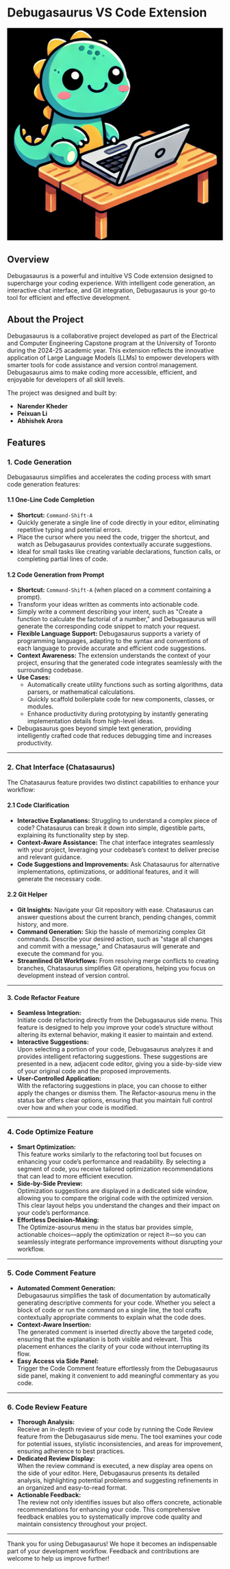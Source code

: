 # Debugasaurus VS Code Extension

![Debugasaurus Logo](features/chat/views/images/debugasourus.png)

## Overview
Debugasaurus is a powerful and intuitive VS Code extension designed to supercharge your coding experience. With intelligent code generation, an interactive chat interface, and Git integration, Debugasaurus is your go-to tool for efficient and effective development.

## About the Project
Debugasaurus is a collaborative project developed as part of the Electrical and Computer Engineering Capstone program at the University of Toronto during the 2024-25 academic year. This extension reflects the innovative application of Large Language Models (LLMs) to empower developers with smarter tools for code assistance and version control management. Debugasaurus aims to make coding more accessible, efficient, and enjoyable for developers of all skill levels.

The project was designed and built by:
- **Narender Kheder**
- **Peixuan Li**
- **Abhishek Arora**

## Features

### 1. Code Generation
Debugasaurus simplifies and accelerates the coding process with smart code generation features:

#### 1.1 One-Line Code Completion
- **Shortcut:** `Command-Shift-A`  
- Quickly generate a single line of code directly in your editor, eliminating repetitive typing and potential errors.
- Place the cursor where you need the code, trigger the shortcut, and watch as Debugasaurus provides contextually accurate suggestions.
- Ideal for small tasks like creating variable declarations, function calls, or completing partial lines of code.

#### 1.2 Code Generation from Prompt
- **Shortcut:** `Command-Shift-A` (when placed on a comment containing a prompt).
- Transform your ideas written as comments into actionable code. 
- Simply write a comment describing your intent, such as "Create a function to calculate the factorial of a number," and Debugasaurus will generate the corresponding code snippet to match your request.
- **Flexible Language Support:** Debugasaurus supports a variety of programming languages, adapting to the syntax and conventions of each language to provide accurate and efficient code suggestions.
- **Context Awareness:** The extension understands the context of your project, ensuring that the generated code integrates seamlessly with the surrounding codebase.
- **Use Cases:**
  - Automatically create utility functions such as sorting algorithms, data parsers, or mathematical calculations.
  - Quickly scaffold boilerplate code for new components, classes, or modules.
  - Enhance productivity during prototyping by instantly generating implementation details from high-level ideas.
- Debugasaurus goes beyond simple text generation, providing intelligently crafted code that reduces debugging time and increases productivity.

---

### 2. Chat Interface (Chatasaurus)
The Chatasaurus feature provides two distinct capabilities to enhance your workflow:

#### 2.1 Code Clarification
- **Interactive Explanations:** Struggling to understand a complex piece of code? Chatasaurus can break it down into simple, digestible parts, explaining its functionality step by step.
- **Context-Aware Assistance:** The chat interface integrates seamlessly with your project, leveraging your codebase’s context to deliver precise and relevant guidance.
- **Code Suggestions and Improvements:** Ask Chatasaurus for alternative implementations, optimizations, or additional features, and it will generate the necessary code.

#### 2.2 Git Helper
- **Git Insights:** Navigate your Git repository with ease. Chatasaurus can answer questions about the current branch, pending changes, commit history, and more.
- **Command Generation:** Skip the hassle of memorizing complex Git commands. Describe your desired action, such as "stage all changes and commit with a message," and Chatasaurus will generate and execute the command for you.
- **Streamlined Git Workflows:** From resolving merge conflicts to creating branches, Chatasaurus simplifies Git operations, helping you focus on development instead of version control.

---

#### 3. Code Refactor Feature
- **Seamless Integration:**  
  Initiate code refactoring directly from the Debugasaurus side menu. This feature is designed to help you improve your code’s structure without altering its external behavior, making it easier to maintain and extend.
- **Interactive Suggestions:**  
  Upon selecting a portion of your code, Debugasaurus analyzes it and provides intelligent refactoring suggestions. These suggestions are presented in a new, adjacent code editor, giving you a side-by-side view of your original code and the proposed improvements.
- **User-Controlled Application:**  
  With the refactoring suggestions in place, you can choose to either apply the changes or dismiss them. The Refactor-asourus menu in the status bar offers clear options, ensuring that you maintain full control over how and when your code is modified.

---

### 4. Code Optimize Feature
- **Smart Optimization:**  
  This feature works similarly to the refactoring tool but focuses on enhancing your code’s performance and readability. By selecting a segment of code, you receive tailored optimization recommendations that can lead to more efficient execution.
- **Side-by-Side Preview:**  
  Optimization suggestions are displayed in a dedicated side window, allowing you to compare the original code with the optimized version. This clear layout helps you understand the changes and their impact on your code’s performance.
- **Effortless Decision-Making:**  
  The Optimize-asourus menu in the status bar provides simple, actionable choices—apply the optimization or reject it—so you can seamlessly integrate performance improvements without disrupting your workflow.

---

### 5. Code Comment Feature
- **Automated Comment Generation:**  
  Debugasaurus simplifies the task of documentation by automatically generating descriptive comments for your code. Whether you select a block of code or run the command on a single line, the tool crafts contextually appropriate comments to explain what the code does.
- **Context-Aware Insertion:**  
  The generated comment is inserted directly above the targeted code, ensuring that the explanation is both visible and relevant. This placement enhances the clarity of your code without interrupting its flow.
- **Easy Access via Side Panel:**  
  Trigger the Code Comment feature effortlessly from the Debugasaurus side panel, making it convenient to add meaningful commentary as you code.

---

### 6. Code Review Feature
- **Thorough Analysis:**  
  Receive an in-depth review of your code by running the Code Review feature from the Debugasaurus side menu. The tool examines your code for potential issues, stylistic inconsistencies, and areas for improvement, ensuring adherence to best practices.
- **Dedicated Review Display:**  
  When the review command is executed, a new display area opens on the side of your editor. Here, Debugasaurus presents its detailed analysis, highlighting potential problems and suggesting refinements in an organized and easy-to-read format.
- **Actionable Feedback:**  
  The review not only identifies issues but also offers concrete, actionable recommendations for enhancing your code. This comprehensive feedback enables you to systematically improve code quality and maintain consistency throughout your project.

---

Thank you for using Debugasaurus! We hope it becomes an indispensable part of your development workflow. Feedback and contributions are welcome to help us improve further!

